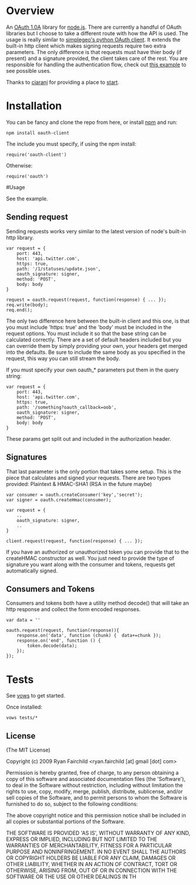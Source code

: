 
# Overview
An [OAuth 1.0A](http://oauth.net/core/1.0a/) library for [node.js](http://nodejs.org).  There are currently a handful of OAuth libraries but I choose to take a different route with how the API is used.  The usage is really similar to [simplegeo's python OAuth client](http://github.com/simplegeo/python-oauth2).  It extends the built-in http client which makes signing requests require two extra parameters.  The only difference is that requests must have thier body (if present) and a signature provided, the client takes care of the rest. You are responsible for handling the authentication flow, check out [this example](http://github.com/unscene/node-oauth/blob/master/examples/twitter_authorized.js) to see possible uses.

Thanks to [ciaranj](http://github.com/ciaranj/) for providing a place to 
[start](http://github.com/ciaranj/node-oauth).

# Installation
You can be fancy and clone the repo from here, or install [npm](http://github.com/isaacs/npm) and run:

	npm install oauth-client

The include you must specify, if using the npm install:

	require('oauth-client')

Otherwise:

	require('oauth')

#Usage

See the example.

## Sending request
Sending requests works very similar to the latest version of node's built-in http library.

	var request = {
		port: 443,
		host: 'api.twitter.com',
		https: true,
		path: '/1/statuses/update.json',
		oauth_signature: signer,
		method: 'POST',
		body: body
	}
	
	request = oauth.request(request, function(response) { ... });
	req.write(body);
	req.end();
	
The only two difference here between the built-in client and this one, is that you must include 'https: true' and the 'body' must be included in the request options.  You must include it so that the base string can be calculated correctly. There are a set of default headers included but you can override them by simply providing your own, your headers get merged into the defaults.  Be sure to include the same body as you specified in the request, this way you can still stream the body.

If you must specify your own oauth_* parameters put them in the query string:

	var request = {
		port: 443,
		host: 'api.twitter.com',
		https: true,
		path: '/something?oauth_callback=oob',
		oauth_signature: signer,
		method: 'POST',
		body: body
	}

These params get split out and included in the authorization header.	

## Signatures

That last parameter is the only portion that takes some setup.  This is the piece that calculates and signed your requests.  There are two types provided: Plaintext & HMAC-SHA1 (RSA in the future maybe)

	var consumer = oauth.createConsumer('key','secret');
	var signer = oauth.createHmac(consumer);
	
	var request = {
		..
		oauth_signature: signer,
		..
	}
	
	client.request(request, function(response) { ... });

If you have an authorized or unauthorized token you can provide that to the createHMAC constructor as well.
You just need to provide the type of signature you want along with the consumer and tokens, requests get automatically signed.

## Consumers and Tokens

Consumers and tokens both have a utility method decode() that will take an http response and collect the form encoded responses.

	var data = ''
	
	oauth.request(request, function(response)){
		response.on('data', function (chunk) {	data+=chunk });
		response.on('end', function () {
			token.decode(data);
		});
	});

# Tests
See [vows](http://vowsjs.org/) to get started.

Once installed:

	vows tests/*

## License 

(The MIT License)

Copyright (c) 2009 Ryan Fairchild &lt;ryan.fairchild [at] gmail [dot] com&gt;

Permission is hereby granted, free of charge, to any person obtaining
a copy of this software and associated documentation files (the
'Software'), to deal in the Software without restriction, including
without limitation the rights to use, copy, modify, merge, publish,
distribute, sublicense, and/or sell copies of the Software, and to
permit persons to whom the Software is furnished to do so, subject to
the following conditions:

The above copyright notice and this permission notice shall be
included in all copies or substantial portions of the Software.

THE SOFTWARE IS PROVIDED 'AS IS', WITHOUT WARRANTY OF ANY KIND,
EXPRESS OR IMPLIED, INCLUDING BUT NOT LIMITED TO THE WARRANTIES OF
MERCHANTABILITY, FITNESS FOR A PARTICULAR PURPOSE AND NONINFRINGEMENT.
IN NO EVENT SHALL THE AUTHORS OR COPYRIGHT HOLDERS BE LIABLE FOR ANY
CLAIM, DAMAGES OR OTHER LIABILITY, WHETHER IN AN ACTION OF CONTRACT,
TORT OR OTHERWISE, ARISING FROM, OUT OF OR IN CONNECTION WITH THE
SOFTWARE OR THE USE OR OTHER DEALINGS IN TH